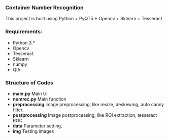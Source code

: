 ### Container Number Recognition

This project is built using Python + PyQT5 + Opencv + Sklearn + Tesseract


### Requirements:
- Python 3.*
- Opencv
- Tesseract
- Sklearn
- numpy
- Qt5

### Structure of Codes

- **main.py**
	Main UI
- **numrec.py**
	Main function
- **preprocessing**
	image preprocessing, like resize, deskewing, auto canny filter.
- **postprocessing**
	Image postprocessing, like ROI extraction, tesseract ROC
- **data**
	Parameter setting.
- **img**
	Testing images

